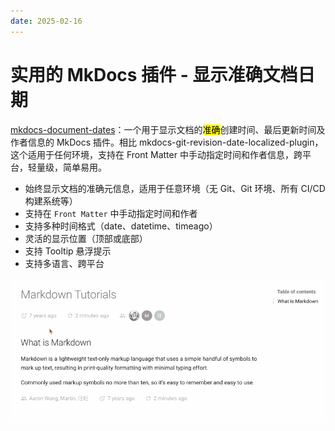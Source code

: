 ```yaml
---
date: 2025-02-16
---
```


# 实用的 MkDocs 插件 - 显示准确文档日期

[mkdocs-document-dates](https://github.com/jaywhj/mkdocs-document-dates)：一个用于显示文档的<mark>准确</mark>创建时间、最后更新时间及作者信息的 MkDocs 插件。相比 mkdocs-git-revision-date-localized-plugin，这个适用于任何环境，支持在 Front Matter 中手动指定时间和作者信息，跨平台，轻量级，简单易用。

- 始终显示文档的准确元信息，适用于任意环境（无 Git、Git 环境、所有 CI/CD 构建系统等）
- 支持在 `Front Matter` 中手动指定时间和作者
- 支持多种时间格式（date、datetime、timeago）
- 灵活的显示位置（顶部或底部）
- 支持 Tooltip 悬浮提示
- 支持多语言、跨平台

![Img](../../assets/document-dates.gif)